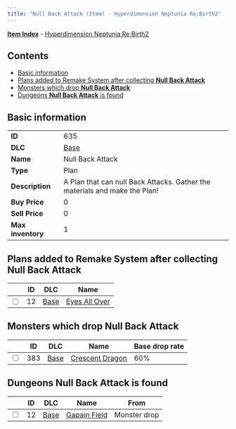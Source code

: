 ```yaml
---
title: "Null Back Attack (Item) - Hyperdimension Neptunia Re;Birth2"
---
```


[**Item Index**](/neptunia/rb2/item/index.html) - [Hyperdimension Neptunia Re;Birth2](/neptunia/rb2)

## Contents

- [Basic information](#basic-information)
- [Plans added to Remake System after collecting **Null Back Attack**](#plans-added-to-remake-system-after-collecting-null-back-attack)
- [Monsters which drop **Null Back Attack**](#monsters-which-drop-null-back-attack)
- [Dungeons **Null Back Attack** is found](#dungeons-null-back-attack-is-found)

## Basic information

|   |   |
| -- | -- |
| **ID** | 635 |
| **DLC** | [Base](/neptunia/rb2/dlc/0-base.html) |
| **Name** | Null Back Attack |
| **Type** | Plan |
| **Description** | A Plan that can null Back Attacks. Gather the materials and make the Plan! |
| **Buy Price** | 0 |
| **Sell Price** | 0 |
| **Max inventory** | 1 |

## Plans added to Remake System after collecting **Null Back Attack**

|    | ID | DLC | Name |
| -- | -- | --- | ---- |
| <input type="checkbox" id="rb2-remake-0-12" class="trackbox" /> | 12 | [Base](/neptunia/rb2/dlc/0-base.html) | [Eyes All Over](/neptunia/rb2/remake/0-12-eyes-all-over.html) |

## Monsters which drop **Null Back Attack**

|    | ID | DLC | Name | Base drop rate |
| -- | -- | --- | ---- | -------------- |
| <input type="checkbox" id="rb2-monster-0-383" class="trackbox" /> | 383 | [Base](/neptunia/rb2/dlc/0-base.html) | [Crescent Dragon](/neptunia/rb2/monster/0-383-crescent-dragon.html) | 60% |

## Dungeons **Null Back Attack** is found

|    | ID | DLC | Name | From |
| -- | -- | --- | ---- | ---- |
| <input type="checkbox" id="rb2-dungeon-0-12" class="trackbox" /> | 12 | [Base](/neptunia/rb2/dlc/0-base.html) | [Gapain Field](/neptunia/rb2/dungeon/0-12-gapain-field.html) | Monster drop |